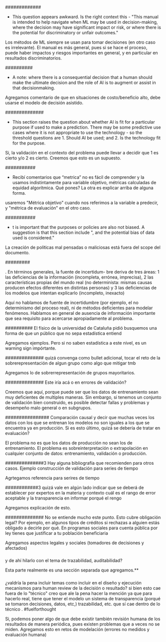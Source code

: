 
#############

- This question appears awkward. Is the right context this - "This manual is intended to help navigate when ML may be used in decision-making, where the decision may have significant impact or risk, or where there is the potential for discriminatory or unfair outcomes."

Los métodos de ML siempre se usan para tomar decisiones (en otro caso es irrelevante). El manual es más general, pues
si se hace el proceso, puede haber impactos y riesgos importantes en general, y en particular en resultados discriminatorios.

##########

- A note: where there is a consequential decision that a human should make the ultimate decision and the role of AI is to augment or assist in that decisionmaking.

Agregamos comentario de que en situaciones de costo/beneficio alto, debe usarse el modelo de decisión asistido.

##############

- This section raises the question about whether AI is fit for a particular purpose if used to make a prediction. There may be some predictive use cases where it is not appropriate to use the technology - so the threshold questions are 1. Should AI be used; and 2. Is the technology fit for the purpose.

Si, la validación en el contexto del problema puede llevar a decidir que 1 es cierto y/o 2 es cierto. Creemos que esto es un
supuesto. 

###########

- Recibí comentarios que “metrica” no es fácil de comprender y la usamos indistintamente para variable objetivo, métricas calculadas de equidad algorítmica. Qué pones? La otra es explicar arriba de alguna forma.

usaremos "Métrica objetivo" cuando nos referimos a la variable a predecir, y "métrica de evaluación" en el otro caso.

###########

- t is important that the purposes or policies are also not biased. A suggestion is that this section include ", and the potential bias of data used is considered."

La creación de políticas mal pensadas o maliciosas está fuera del scope del documento.

#########

. En términos generales, la fuente de incertidum- bre deriva de tres áreas: 
1 las deficiencias de la información (incompleta, errónea, imprecisa), 
2 las características propias del mundo real (no determinista: mismas causas producen efectos diferentes en distintas personas) y 
3  las deficiencias de los modelos que intentan explicarlo (incompleto, inexacto)

Aquí no hablamos de fuente de incertidumbre (por ejemplo, el no determinismo del proceso real), ni de métodos deficientes
para modelar fenómenos. Hablamos en general de ausencia de información importante que sea requisito para acercarse
apropiadamente al problema.

##########
El físico de la universidad de Cataluña pidió busquemos una forma de que un público que no sepa estadística entiend

Agregamos ejemplos. Pero si no saben estadística a este nivel, es un warning sign impórtante.

##############
quizá convenga como bullet adicional, tocar el reto de la sobrerepresentación de algun grupo como algo que mitigar tmb

Agregamos lo de sobrerrepresentación de grupos mayoritarios.

##############
Este iría acá o en errores de validación?

Creemos que aquí, porque puede ser que los datos de entrenamiento sean muy deficientes de multiples maneras.
Sin embargo, si tenemos un conjunto de validación bien construido, es posible detectar fallas y problemas y desempeño
malo general o en subgrupos.

################
Comparación causal y decir que muchas veces los datos con los que se entrenan los modelos no son iguales a los que se encuentra ya en producción. Si es esto último, quizá se debería de tratar en evaluación?

El problema no es que los datos de producción no sean los de entrenamiento. El problema es sobreinterpretación o extrapolación
en cualquier conjunto de datos: entrenamiento, validación o producción.


##############3
Hay alguna bibliografía que recomienden para otros casos. Ejemplo construcción de validación para series de tiempo

Agrtegamos referencia para serires de tiempo

############3
quizá vale en algún lado indicar que se deberá de establecer por expertos en la materia y contexto cuál es el rango de error aceptable y la transparencia en informar porqué el rengo

Agregamos explicación de esto.












##############
No se entiende mucho este punto. 
Esto cubre obligación legal? Por ejemplo, en algunos tipos de créditos si rechazas a alguien estás obligado a decirle por qué. 
En programas sociales para cuenta pública por ley tienes que justificar a tu población beneficiaria

Agregamos aspectos legales y sociales (tomadores de decisiones y afectados)


#####
y de ahí hilarlo con el tema de trazabilidad, auditabilidad?

Esta parte realmente es una sección separada que agregamos.**


#####
¿valdría la pena incluir temas como incluir en el diseño y ejecución mecanismos para human review de la decisión o resultado? si bien esto cae fuera de lo "técnico" creo que ale la pena hacer la mención ya que para hacerlo real, tiene que tener el modelo un sistema de transparencia (porqué se tomaron decisiones, datos, etc,) trazabilidad, etc. que sí cae dentro de lo técnico . #fuelforthought

Si, podemos poner algo de que debe existir también revisión humana de los resultados de manera periódica, pues
existen problemas que a veces no se miden. Agregamos esto en retos de modelación (errores no medidos y evaluación humana)

